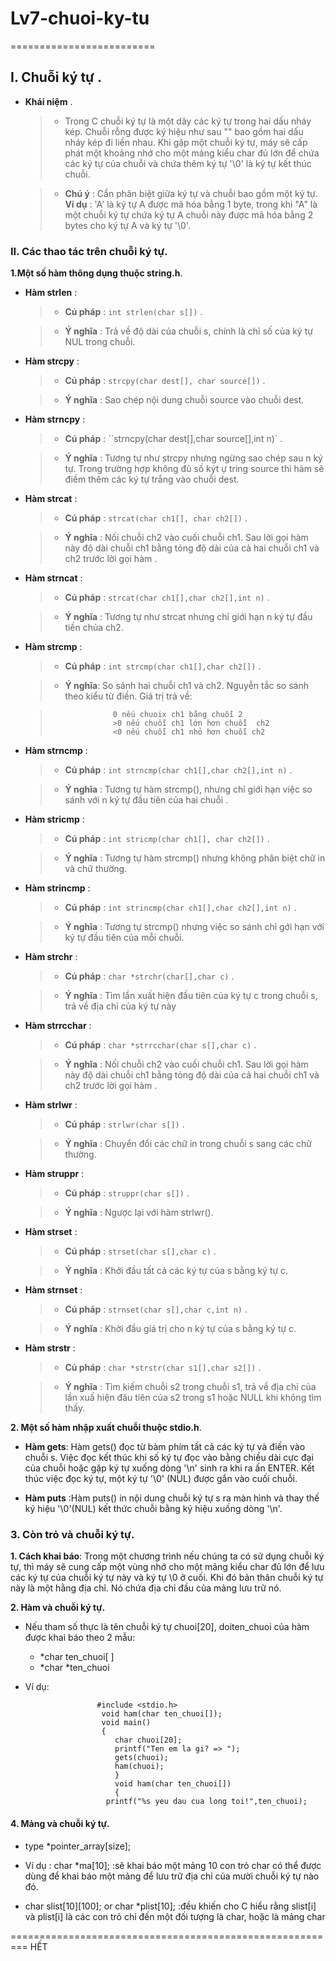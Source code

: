 # Lv7-chuoi-ky-tu
=========================
## I. Chuỗi ký tự .

  - **Khái niệm** .
  
    > + Trong C chuỗi ký tự là một dãy các ký tự trong hai dấu nháy kép. Chuỗi rỗng được ký hiệu như sau
"" bao gồm hai dấu nháy kép đi liền nhau. Khi gặp một chuỗi ký tự, máy sẽ cấp phát một khoảng nhớ cho một 
mảng kiểu char đủ lớn để chứa các ký tự của chuỗi và chứa thêm ký tự '\0' là ký tự kết thúc chuỗi.

    > + **Chú ý** : Cần phân biệt giữa ký tự và chuỗi bao gồm một ký tự. **Ví dụ** : 'A' là ký tự A được mã hóa bằng 1 byte, trong khi "A" là một chuỗi ký tự chứa ký tự A chuỗi này được mã hóa bằng
2 bytes cho ký tự A và ký tự '\0'.

### II. Các thao tác trên chuỗi ký tự.

 **1.Một số hàm thông dụng thuộc string.h**.
  
  - **Hàm strlen** :
        
    > + **Cú pháp** : `int strlen(char s[])` .
        
    > + **Ý nghĩa** : Trả về độ dài của chuỗi s, chính là chỉ số của ký tự NUL trong chuỗi.
    
  - **Hàm strcpy** :
    
    > + **Cú pháp** : `strcpy(char dest[], char source[])` .
    
    > + **Ý nghĩa** : Sao chép nội dung chuỗi source vào chuỗi dest.
    
  - **Hàm strncpy** :
  
    > + **Cú pháp** : ``strncpy(char dest[],char source[],int n)` .
    
    > + **Ý nghĩa** : Tương tự như strcpy nhưng ngừng sao chép sau n ký tự. Trong trường hợp không
    đủ số kýt ự tring source thì hàm sẽ điềm thêm các ký tự trắng vào chuỗi dest.
    
  - **Hàm strcat** :
  
    > + **Cú pháp** : `strcat(char ch1[], char ch2[])` .
    
    > + **Ý nghĩa** : Nối chuỗi ch2 vào cuối chuỗi ch1. Sau lời gọi hàm này độ dài chuỗi ch1 bằng tỏng độ
    dài của cả hai chuỗi ch1 và ch2 trước lời gọi hàm .
    
  - **Hàm strncat** :
  
    > + **Cú pháp** : `strcat(char ch1[],char ch2[],int n)` .
    
    > + **Ý nghĩa** : Tương tự như strcat nhưng chỉ giới hạn n ký tự đầu tiền chủa ch2.
    
  - **Hàm strcmp** :
  
    > + **Cú pháp** : `int strcmp(char ch1[],char ch2[])` .
    
    > + **Ý nghĩa**: So sánh hai chuỗi ch1 và ch2. Nguyễn tắc so sánh theo kiểu từ điền.
    Giá trị trả về:
      
    >                   0 nếu chuoix ch1 bằng chuỗi 2
    >                   >0 nếu chuỗi ch1 lớn hơn chuỗi  ch2
    >                   <0 nếu chuỗi ch1 nhỏ hơn chuỗi ch2
                       
  - **Hàm strncmp** :
  
    > + **Cú pháp** : `int strncmp(char ch1[],char ch2[],int n)` .
    
    > + **Ý nghĩa** : Tương tự hàm strcmp(), nhưng chỉ giới hạn việc so sánh với n ký tự đầu 
    tiên của hai chuỗi .
    
  - **Hàm stricmp** :
  
    > + **Cú pháp** : `int stricmp(char ch1[], char ch2[])` .
    
    > + **Ý nghĩa** : Tương tự hàm strcmp() nhưng không phân biệt chữ in và chữ thường.
    
  - **Hàm strincmp** :
  
    > + **Cú pháp** : `int strincmp(char ch1[],char ch2[],int n)` .
    
    > + **Ý nghĩa** : Tương tự strcmp() nhưng việc so sánh chỉ gới hạn với ký tự đầu tiên của mỗi chuỗi.
    
  - **Hàm strchr** :
  
    > + **Cú pháp** : `char *strchr(char[],char c)` .
    
    > + **Ý nghĩa** : Tìm lần xuất hiện đầu tiên của ký tự c trong chuỗi s, trả về địa chỉ của ký tự này
    
  - **Hàm strrcchar** :
  
    > + **Cú pháp** : `char *strrcchar(char s[],char c)` .
    
    > + **Ý nghĩa** : Nối chuỗi ch2 vào cuối chuỗi ch1. Sau lời gọi hàm này độ dài chuỗi ch1 bằng tỏng độ
    dài của cả hai chuỗi ch1 và ch2 trước lời gọi hàm .
    
  - **Hàm strlwr** :
  
    > + **Cú pháp** : `strlwr(char s[])` .
    
    > + **Ý nghĩa** : Chuyển đổi các chữ in trong chuỗi s sang các chữ thường.
    
  - **Hàm struppr** :
  
    > + **Cú pháp** : `struppr(char s[])` .
    
    > + **Ý nghĩa** : Ngược lại với hàm strlwr().
    
  - **Hàm strset** :
  
    > + **Cú pháp** : `strset(char s[],char c)` .
    
    > + **Ý nghĩa** : Khởi đầu tất cả các ký tự của s bằng ký tự c.
    
  - **Hàm strnset** :
  
    > + **Cú pháp** : `strnset(char s[],char c,int n)` .
    
    > + **Ý nghĩa** : Khởi đầu giá trị cho n ký tự của s bằng ký tự c.
    
  - **Hàm strstr** :
  
    > + **Cú pháp** : `char *strstr(char s1[],char s2[])` .
    
    > + **Ý nghĩa** : Tìm kiếm chuỗi s2 trong chuỗi s1, trả về địa chỉ của lần xuấ hiện đâu tiên của s2 trong s1
    hoặc NULL khi không tìm thấy.
    
 **2. Một số hàm nhập xuất chuỗi thuộc stdio.h**.
 
  - **Hàm gets**: Hàm gets() đọc từ bàm phím tất cả các ký tự và điền vào chuỗi s. Việc đọc kết thúc khi số
    ký tự đọc vào bằng chiều dài cực đại của chuỗi hoặc gặp ký tự xuống dòng '\n' sinh ra khi ra ấn ENTER.
    Kết thúc việc đọc ký tự, một ký tự '\0' (NUL) được gắn vào cuối chuỗi.
 
  - **Hàm puts** :Hàm puts() in nội dung chuỗi ký tự s ra màn hình và thay thế ký hiệu '\0'(NUL) kết thức
  chuỗi bằng ký hiệu xuống dòng '\n'.
  
### 3. Còn trỏ và chuỗi ký tự.

 **1. Cách khai báo**: Trong một chương trình nếu chúng ta có sử dụng chuỗi ký tự, thì máy sẽ cung cấp một
vùng nhớ cho một mảng kiểu char đủ lớn để lưu các ký tự của chuỗi ký tự này và ký tự \0
ở cuối. Khi đó bản thân chuỗi ký tự này là một hằng địa chỉ. Nó chứa địa chỉ đầu của
mảng lưu trữ nó.

 **2. Hàm và chuỗi ký tự.**
 
  - Nếu tham số thực là tên chuỗi ký tự chuoi[20], doiten_chuoi của hàm được khai báo theo 2 mẫu:
  
      + *char ten_chuoi[ ] 
      + *char *ten_chuoi
  
  - Ví dụ: 
  
                        #include <stdio.h>
                         void ham(char ten_chuoi[]);
                         void main()
                         {
                            char chuoi[20];
                            printf("Ten em la gi? => ");
                            gets(chuoi);
                            ham(chuoi); 
                            }
                            void ham(char ten_chuoi[])
                            {
                          printf("%s yeu dau cua long toi!",ten_chuoi);
                      
      
#### 4. Mảng và chuỗi ký tự.  

 - type *pointer_array[size];
  + Ví dụ : char *ma[10]; :sẽ khai báo một mảng 10 con trỏ char có thể được dùng để khai báo một mảng để lưu trữ
địa chỉ của mười chuỗi ký tự nào đó.
 
 - char slist[10][100]; or char *plist[10]; :đều khiến cho C hiểu rằng slist[i] và plist[i] là các con trỏ chỉ đến một đối tượng là char,
hoặc là mảng char



=========================================================
                                                            HẾT

      
      
      
      
      
      
      
      
      
      
      
 
 

  
     
 

 
 
  
    

    
    
    
    
    
        
    
                           
      
      

    
